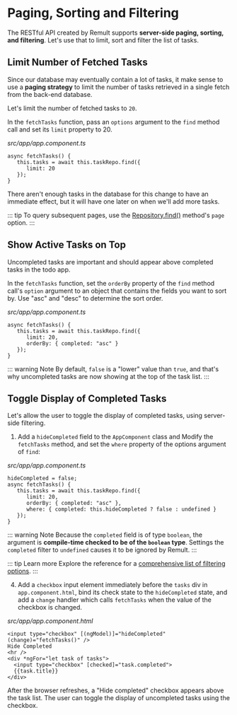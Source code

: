 # Paging, Sorting and Filtering
The RESTful API created by Remult supports **server-side paging, sorting, and filtering**. Let's use that to limit, sort and filter the list of tasks.

## Limit Number of Fetched Tasks
Since our database may eventually contain a lot of tasks, it make sense to use a **paging strategy** to limit the number of tasks retrieved in a single fetch from the back-end database.

Let's limit the number of fetched tasks to `20`.

In the `fetchTasks` function, pass an `options` argument to the `find` method call and set its `limit` property to 20.

*src/app/app.component.ts*
```ts{3}
async fetchTasks() {
   this.tasks = await this.taskRepo.find({
      limit: 20
   });
}
```

There aren't enough tasks in the database for this change to have an immediate effect, but it will have one later on when we'll add more tasks.

::: tip
To query subsequent pages, use the [Repository.find()](../../docs/ref_repository.md#find) method's `page` option.
:::

## Show Active Tasks on Top
Uncompleted tasks are important and should appear above completed tasks in the todo app. 

In the `fetchTasks` function, set the `orderBy` property of the `find` method call's `option` argument to an object that contains the fields you want to sort by.
Use "asc" and "desc" to determine the sort order.

*src/app/app.component.ts*
```ts{4}
async fetchTasks() {
   this.tasks = await this.taskRepo.find({
      limit: 20,
      orderBy: { completed: "asc" }
   });
}
```

::: warning Note
By default, `false` is a "lower" value than `true`, and that's why uncompleted tasks are now showing at the top of the task list.
:::
## Toggle Display of Completed Tasks
Let's allow the user to toggle the display of completed tasks, using server-side filtering.

1. Add a `hideCompleted` field to the `AppComponent` class and Modify the `fetchTasks` method, and set the `where` property of the options argument of `find`:

*src/app/app.component.ts*
```ts{6}
hideCompleted = false;
async fetchTasks() {
   this.tasks = await this.taskRepo.find({
      limit: 20,
      orderBy: { completed: "asc" },
      where: { completed: this.hideCompleted ? false : undefined }
   });
}
```

::: warning Note
Because the `completed` field is of type `boolean`, the argument is **compile-time checked to be of the `boolean` type**. Settings the `completed` filter to `undefined` causes it to be ignored by Remult.
:::

::: tip Learn more
Explore the reference for a [comprehensive list of filtering options](../../docs/entityFilter.md).
:::

4. Add a `checkbox` input element immediately before the `tasks` div in `app.component.html`, bind its check state to the `hideCompleted` state, and add a `change` handler which calls `fetchTasks` when the value of the checkbox is changed.

*src/app/app.component.html*
```html{1-3}
<input type="checkbox" [(ngModel)]="hideCompleted" (change)="fetchTasks()" />
Hide Completed
<hr />
<div *ngFor="let task of tasks">
  <input type="checkbox" [checked]="task.completed">
  {{task.title}}
</div>
```

After the browser refreshes, a "Hide completed" checkbox appears above the task list. The user can toggle the display of uncompleted tasks using the checkbox.

